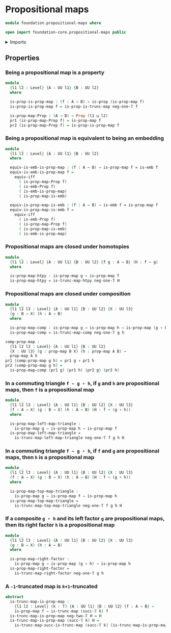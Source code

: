 # Propositional maps

```agda
module foundation.propositional-maps where

open import foundation-core.propositional-maps public
```

<details><summary>Imports</summary>

```agda
open import foundation.dependent-pair-types
open import foundation.embeddings
open import foundation.logical-equivalences
open import foundation.truncated-maps
open import foundation.universe-levels

open import foundation-core.equivalences
open import foundation-core.function-types
open import foundation-core.homotopies
open import foundation-core.propositions
open import foundation-core.truncation-levels
```

</details>

## Properties

### Being a propositional map is a property

```agda
module _
  {l1 l2 : Level} {A : UU l1} {B : UU l2}
  where

  is-prop-is-prop-map : (f : A → B) → is-prop (is-prop-map f)
  is-prop-is-prop-map f = is-prop-is-trunc-map neg-one-𝕋 f

  is-prop-map-Prop : (A → B) → Prop (l1 ⊔ l2)
  pr1 (is-prop-map-Prop f) = is-prop-map f
  pr2 (is-prop-map-Prop f) = is-prop-is-prop-map f
```

### Being a propositional map is equivalent to being an embedding

```agda
module _
  {l1 l2 : Level} {A : UU l1} {B : UU l2}
  where

  equiv-is-emb-is-prop-map : (f : A → B) → is-prop-map f ≃ is-emb f
  equiv-is-emb-is-prop-map f =
    equiv-iff
      ( is-prop-map-Prop f)
      ( is-emb-Prop f)
      ( is-emb-is-prop-map)
      ( is-prop-map-is-emb)

  equiv-is-prop-map-is-emb : (f : A → B) → is-emb f ≃ is-prop-map f
  equiv-is-prop-map-is-emb f =
    equiv-iff
      ( is-emb-Prop f)
      ( is-prop-map-Prop f)
      ( is-prop-map-is-emb)
      ( is-emb-is-prop-map)
```

### Propositional maps are closed under homotopies

```agda
module _
  {l1 l2 : Level} {A : UU l1} {B : UU l2} {f g : A → B} (H : f ~ g)
  where

  is-prop-map-htpy : is-prop-map g → is-prop-map f
  is-prop-map-htpy = is-trunc-map-htpy neg-one-𝕋 H
```

### Propositional maps are closed under composition

```agda
module _
  {l1 l2 l3 : Level} {A : UU l1} {B : UU l2} {X : UU l3}
  (g : B → X) (h : A → B)
  where

  is-prop-map-comp : is-prop-map g → is-prop-map h → is-prop-map (g ∘ h)
  is-prop-map-comp = is-trunc-map-comp neg-one-𝕋 g h

comp-prop-map :
  {l1 l2 l3 : Level} {A : UU l1} {B : UU l2}
  {X : UU l3} (g : prop-map B X) (h : prop-map A B) →
  prop-map A X
pr1 (comp-prop-map g h) = pr1 g ∘ pr1 h
pr2 (comp-prop-map g h) =
  is-prop-map-comp (pr1 g) (pr1 h) (pr2 g) (pr2 h)
```

### In a commuting triangle `f ~ g ∘ h`, if `g` and `h` are propositional maps, then `f` is a propositional map

```agda
module _
  {l1 l2 l3 : Level} {A : UU l1} {B : UU l2} {X : UU l3}
  (f : A → X) (g : B → X) (h : A → B) (H : f ~ (g ∘ h))
  where

  is-prop-map-left-map-triangle :
    is-prop-map g → is-prop-map h → is-prop-map f
  is-prop-map-left-map-triangle =
    is-trunc-map-left-map-triangle neg-one-𝕋 f g h H
```

### In a commuting triangle `f ~ g ∘ h`, if `f` and `g` are propositional maps, then `h` is a propositional map

```agda
module _
  {l1 l2 l3 : Level} {A : UU l1} {B : UU l2} {X : UU l3}
  (f : A → X) (g : B → X) (h : A → B) (H : f ~ (g ∘ h))
  where

  is-prop-map-top-map-triangle :
    is-prop-map g → is-prop-map f → is-prop-map h
  is-prop-map-top-map-triangle =
    is-trunc-map-top-map-triangle neg-one-𝕋 f g h H
```

### If a composite `g ∘ h` and its left factor `g` are propositional maps, then its right factor `h` is a propositional map

```agda
module _
  {l1 l2 l3 : Level} {A : UU l1} {B : UU l2} {X : UU l3}
  (g : B → X) (h : A → B)
  where

  is-prop-map-right-factor :
    is-prop-map g → is-prop-map (g ∘ h) → is-prop-map h
  is-prop-map-right-factor =
    is-trunc-map-right-factor neg-one-𝕋 g h
```

### A `-1`-truncated map is `k+1`-truncated

```agda
abstract
  is-trunc-map-is-prop-map :
    {l1 l2 : Level} (k : 𝕋) {A : UU l1} {B : UU l2} {f : A → B} →
    is-prop-map f → is-trunc-map (succ-𝕋 k) f
  is-trunc-map-is-prop-map neg-two-𝕋 H = H
  is-trunc-map-is-prop-map (succ-𝕋 k) H =
    is-trunc-map-succ-is-trunc-map (succ-𝕋 k) (is-trunc-map-is-prop-map k H)
```
